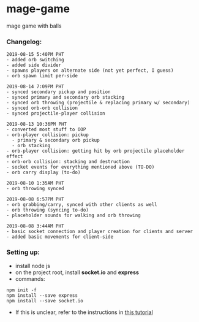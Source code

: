 # mage-game
mage game with balls

### Changelog: 

```
2019-08-15 5:40PM PHT
- added orb switching
- added side divider
- spawns players on alternate side (not yet perfect, I guess)
- orb spawn limit per-side
```

```
2019-08-14 7:09PM PHT
- synced secondary pickup and position
- synced primary and secondary orb stacking
- synced orb throwing (projectile & replacing primary w/ secondary)
- synced orb-orb collision
- synced projectile-player collision
```

```
2019-08-13 10:36PM PHT
- converted most stuff to OOP
- orb-player collision: pickup
  - primary & secondary orb pickup
  - orb stacking
- orb-player collision: getting hit by orb projectile placeholder effect
- orb-orb collision: stacking and destruction
- socket events for everything mentioned above (TO-DO)
- orb carry display (to-do)
```

```
2019-08-10 1:35AM PHT
- orb throwing synced
```

```
2019-08-08 6:57PM PHT
- orb grabbing/carry, synced with other clients as well
- orb throwing (syncing to-do)
- placeholder sounds for walking and orb throwing
```

```
2019-08-08 3:44AM PHT
- basic socket connection and player creation for clients and server
- added basic movements for client-side
```
### Setting up:
- install node js
- on the project root, install **socket.io** and **express**
- commands:
```
npm init -f
npm install --save express
npm install --save socket.io
```
- If this is unclear, refer to the instructions in [this tutorial](https://gamedevacademy.org/create-a-basic-multiplayer-game-in-phaser-3-with-socket-io-part-1/)
